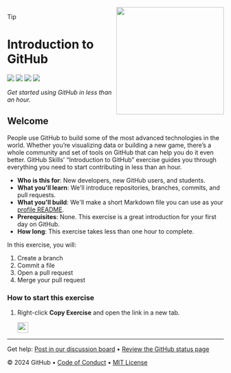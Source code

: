 <img src="https://octodex.github.com/images/welcometocat.png" align="right" height="250px" />



> [!TIP]
> 


 # Introduction to GitHub

<!-- ![](https://github.com/u3639/skills-introduction-to-github/actions/workflows/0-start-exercise.yml/badge.svg) -->
![](https://github.com/u3639/skills-introduction-to-github/actions/workflows/1-create-a-branch.yml/badge.svg)
![](https://github.com/u3639/skills-introduction-to-github/actions/workflows/2-commit-a-file.yml/badge.svg)
![](https://github.com/u3639/skills-introduction-to-github/actions/workflows/3-open-a-pull-request.yml/badge.svg)
![](https://github.com/u3639/skills-introduction-to-github/actions/workflows/4-merge-your-pull-request.yml/badge.svg)

_Get started using GitHub in less than an hour._

## Welcome

People use GitHub to build some of the most advanced technologies in the world. Whether you’re visualizing data or building a new game, there’s a whole community and set of tools on GitHub that can help you do it even better. GitHub Skills’ “Introduction to GitHub” exercise guides you through everything you need to start contributing in less than an hour.

- **Who is this for**: New developers, new GitHub users, and students.
- **What you'll learn**: We'll introduce repositories, branches, commits, and pull requests.
- **What you'll build**: We'll make a short Markdown file you can use as your [profile README](https://docs.github.com/account-and-profile/setting-up-and-managing-your-github-profile/customizing-your-profile/managing-your-profile-readme).
- **Prerequisites**: None. This exercise is a great introduction for your first day on GitHub.
- **How long**: This exercise takes less than one hour to complete.

In this exercise, you will:

1. Create a branch
2. Commit a file
3. Open a pull request
4. Merge your pull request

### How to start this exercise

1. Right-click **Copy Exercise** and open the link in a new tab.

   <a id="copy-exercise">
      <img src="https://img.shields.io/badge/📠_Copy_Exercise-AAA" height="25pt"/>
   </a>

---

Get help: [Post in our discussion board](https://github.com/orgs/skills/discussions/categories/introduction-to-github) &bull; [Review the GitHub status page](https://www.githubstatus.com/)

&copy; 2024 GitHub &bull; [Code of Conduct](https://www.contributor-covenant.org/version/2/1/code_of_conduct/code_of_conduct.md) &bull; [MIT License](https://gh.io/mit)
